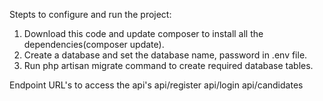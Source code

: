Stepts to configure and run the project:
1. Download this code and update composer to install all the dependencies(composer update).
2. Create a database and set the database name, password in .env file.
3. Run php artisan migrate command to create required database tables.

Endpoint URL's to access the api's
api/register 
api/login
api/candidates 
